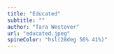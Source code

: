```yaml
---
title: "Educated"
subtitle: ""
author: "Tara Westover"
url: "educated.jpeg"
spineColor: "hsl(28deg 56% 41%)"
---
```

